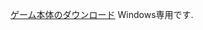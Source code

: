 [ゲーム本体のダウンロード](https://drive.google.com/file/d/1TH3LGngB7Tg5fK9qCnI1Rd3Tz2zdsgQV/view?usp=sharing)
Windows専用です.
